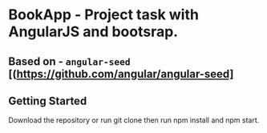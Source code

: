 # BookApp - Project task with AngularJS and bootsrap.
## Based on - `angular-seed`  [(https://github.com/angular/angular-seed]

## Getting Started
Download the repository or run git clone  then run npm install and npm start.

